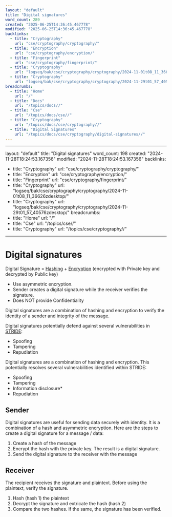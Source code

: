 ```yaml
---
layout: "default"
title: "Digital signatures"
word_count: 289
created: "2025-06-25T14:36:45.467778"
modified: "2025-06-25T14:36:45.467778"
backlinks:
  - title: "Cryptography"
    url: "cse/cryptography/cryptography/"
  - title: "Encryption"
    url: "cse/cryptography/encryption/"
  - title: "Fingerprint"
    url: "cse/cryptography/fingerprint/"
  - title: "Cryptography"
    url: "logseq/bak/cse/cryptography/cryptography/2024-11-01t08_11_36626zdesktop/"
  - title: "Cryptography"
    url: "logseq/bak/cse/cryptography/cryptography/2024-11-29t01_57_40576zdesktop/"
breadcrumbs:
  - title: "Home"
    url: "/"
  - title: "Docs"
    url: "/topics/docs//"
  - title: "Cse"
    url: "/topics/docs/cse//"
  - title: "Cryptography"
    url: "/topics/docs/cse/cryptography//"
  - title: "Digital Signatures"
    url: "/topics/docs/cse/cryptography/digital-signatures//"
---
```

---
layout: "default"
title: "Digital signatures"
word_count: 198
created: "2024-11-28T18:24:53.167356"
modified: "2024-11-28T18:24:53.167356"
backlinks:
  - title: "Cryptography"
    url: "cse/cryptography/cryptography/"
  - title: "Encryption"
    url: "cse/cryptography/encryption/"
  - title: "Fingerprint"
    url: "cse/cryptography/fingerprint/"
  - title: "Cryptography"
    url: "logseq/bak/cse/cryptography/cryptography/2024-11-01t08_11_36626zdesktop/"
  - title: "Cryptography"
    url: "logseq/bak/cse/cryptography/cryptography/2024-11-29t01_57_40576zdesktop/"
breadcrumbs:
  - title: "Home"
    url: "/"
  - title: "Cse"
    url: "/topics/cse//"
  - title: "Cryptography"
    url: "/topics/cse/cryptography//"
---
# Digital signatures

Digital Signature = [Hashing](cse/cryptography/hashing/) + [Encryption](cse/cryptography/encryption/) (encrypted with Private key and decrypted by Public key)
- Use asymmetric encryption.
- Sender creates a digital signature while the receiver verifies the signature.
- Does NOT provide Confidentiality

Digital signatures are a combination of hashing and encryption to verify the identity of a sender and integrity of the message.

Digital signatures potentially defend against several vulnerabilities in [STRIDE](logseq/bak/cse/cryptography/stride/2024-11-29t01_57_40582zdesktop/):
- Spoofing
- Tampering
- Repudiation

Digital signatures are a combination of hashing and encryption. This potentially resolves several vulnerabilities identified within STRIDE:
- Spoofing
- Tampering
- Information disclosure*
- Repudiation


## Sender

Digital signatures are useful for sending data securely with identity. It is a combination of a hash and asymmetric encryption.
Here are the steps to create a digital signature for a message / data:
1. Create a hash of the message
2. Encrypt the hash with the private key. The result is a digital signature.
3. Send the digital signature to the receiver with the message


## Receiver

The recipient receives the signature and plaintext. Before using the plaintext, verify the signature.
1. Hash (hash 1) the plaintext
2. Decrypt the signature and extricate the hash (hash 2)
3. Compare the two hashes. If the same, the signature has been verified.